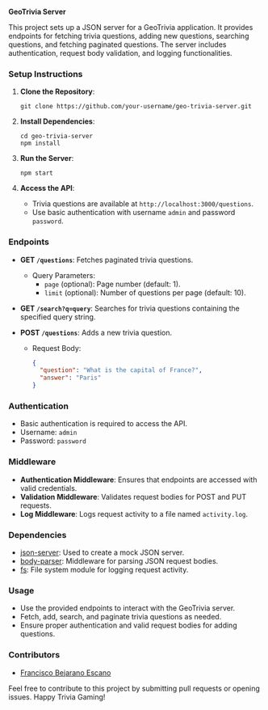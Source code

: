 **GeoTrivia Server**

This project sets up a JSON server for a GeoTrivia application. It provides endpoints for fetching trivia questions, adding new questions, searching questions, and fetching paginated questions. The server includes authentication, request body validation, and logging functionalities.

### Setup Instructions

1. **Clone the Repository**:
   ```
   git clone https://github.com/your-username/geo-trivia-server.git
   ```

2. **Install Dependencies**:
   ```
   cd geo-trivia-server
   npm install
   ```

3. **Run the Server**:
   ```
   npm start
   ```

4. **Access the API**:
    - Trivia questions are available at `http://localhost:3000/questions`.
    - Use basic authentication with username `admin` and password `password`.

### Endpoints

- **GET `/questions`**: Fetches paginated trivia questions.
    - Query Parameters:
        - `page` (optional): Page number (default: 1).
        - `limit` (optional): Number of questions per page (default: 10).

- **GET `/search?q=query`**: Searches for trivia questions containing the specified query string.

- **POST `/questions`**: Adds a new trivia question.
    - Request Body:
      ```json
      {
        "question": "What is the capital of France?",
        "answer": "Paris"
      }
      ```

### Authentication

- Basic authentication is required to access the API.
- Username: `admin`
- Password: `password`

### Middleware

- **Authentication Middleware**: Ensures that endpoints are accessed with valid credentials.
- **Validation Middleware**: Validates request bodies for POST and PUT requests.
- **Log Middleware**: Logs request activity to a file named `activity.log`.

### Dependencies

- [json-server](https://www.npmjs.com/package/json-server): Used to create a mock JSON server.
- [body-parser](https://www.npmjs.com/package/body-parser): Middleware for parsing JSON request bodies.
- [fs](https://nodejs.org/api/fs.html): File system module for logging request activity.

### Usage

- Use the provided endpoints to interact with the GeoTrivia server.
- Fetch, add, search, and paginate trivia questions as needed.
- Ensure proper authentication and valid request bodies for adding questions.

### Contributors

- [Francisco Bejarano Escano](https://github.com/FranEscano)

Feel free to contribute to this project by submitting pull requests or opening issues. Happy Trivia Gaming!